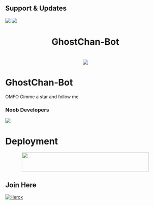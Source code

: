 ## Support & Updates 
<a href="https://t.me/Quinx_Squad"><img src="https://img.shields.io/badge/Join-Group%20Support-blue.svg?style=for-the-badge&logo=Telegram"></a> <a href="https://t.me/Quinx_Squad"><img src="https://img.shields.io/badge/Join-Updates%20Channel-blue.svg?style=for-the-badge&logo=Telegram"></a>
  

<h1 align="center"><b>GhostChan-Bot</b></h1>

# <p align="center"><a href="https://github.com/GhostChanxD/GhostChanBot"><img src="https://github-readme-stats.vercel.app/api/pin?username=GhostChanxD&show_icons=true&theme=dracula&hide_border=true&repo=Ghostchan-Bot"></a></p>
<p align="center">
    
    
# GhostChan-Bot
OMFO Gimme a star and follow me
    
    
### Noob Developers 
  <a href="https://t.me/YOKAI_XD"><img src="https://img.shields.io/badge/Piro%20 Yokai-Green.svg?style=for-the-badge&logo=Python"></a>
    
    
    
# Deployment
    
<p align="center"><a href="https://heroku.com/deploy?template=https://github.com/GhostChanxD/GhostChan-Bot"> <img src="https://img.shields.io/badge/Deploy%20To%20Heroku-purple?style=for-the-badge&logo=heroku" width="400" height="60"/></a></p>

## Join Here 
[![Herox](https://telegra.ph/file/b9f38530315136d4bbe7c.jpg)](https://telegram.me/aboutez)


